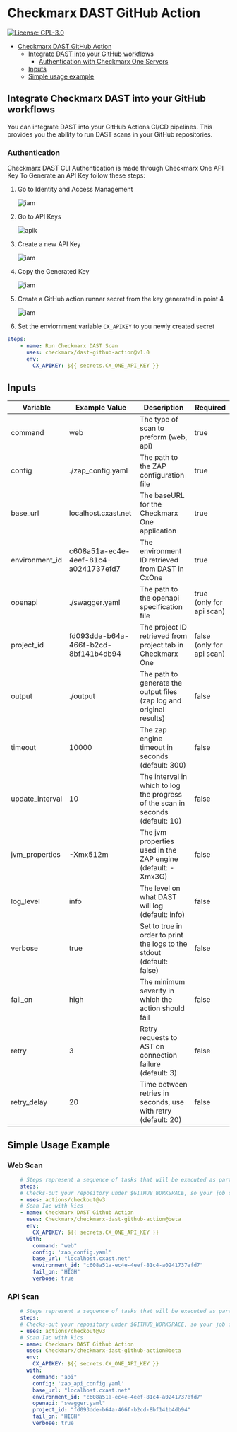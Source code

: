 # Checkmarx DAST GitHub Action

[![License: GPL-3.0](https://img.shields.io/badge/License-GPL3.0-yellow.svg)](https://www.gnu.org/licenses)

- [Checkmarx DAST GitHub Action](#checkmarx-dast-github-action)
  - [Integrate DAST into your GitHub workflows](#integrate-checkmarx-dast-into-your-github-workflows)
    - [Authentication with Checkmarx One Servers](#authentication)
  - [Inputs](#inputs)
  - [Simple usage example](#simple-usage-example)

## Integrate Checkmarx DAST into your GitHub workflows

You can integrate DAST into your GitHub Actions CI/CD pipelines.
This provides you the ability to run DAST scans in your GitHub repositories.

### Authentication

Checkmarx DAST CLI Authentication is made through Checkmarx One API Key
To Generate an API Key follow these steps:

1. Go to Identity and Access Management

   <img alt="iam" src="docs/img/iam.png">

2. Go to API Keys

   <img alt="apik" src="docs/img/api_key.png">

3. Create a new API Key

   <img alt="iam" src="docs/img/create_key.png">

4. Copy the Generated Key

   <img alt="iam" src="docs/img/key.png"> 

5. Create a GitHub action runner secret from the key generated in point 4

   <img alt="iam" src="docs/img/secret.png">

6. Set the enviornment variable `CX_APIKEY` to you newly created secret

```yaml
steps:
    - name: Run Checkmarx DAST Scan
      uses: checkmarx/dast-github-action@v1.0
      env:
        CX_APIKEY: ${{ secrets.CX_ONE_API_KEY }}
```

## Inputs

| Variable 	        | Example Value 	                         | Description 	                                                                   | Required                  |
|-------------------|-----------------------------------------|---------------------------------------------------------------------------------|---------------------------|
| command           | web      	                              | The type of scan to preform (web, api)                                          | true                      |
| config            | ./zap_config.yaml                       | The path to the ZAP configuration file                                          | true                      |
 | base_url          | localhost.cxast.net                     | The baseURL for the Checkmarx One application                                           | true                      |
| environment_id    | c608a51a-ec4e-4eef-81c4-a0241737efd7  	 | The environment ID retrieved from DAST in CxOne	                                | true                      |
| openapi  	        | 	           ./swagger.yaml              | The path to the openapi specification file 	                                    | true (only for api scan)  |
| project_id 	      | fd093dde-b64a-466f-b2cd-8bf141b4db94	   | The project ID retrieved from project tab in Checkmarx One  	                           | false (only for api scan) |
| output	           | 	 ./output                              | The path to generate the output files (zap log and original results) 	          | false                     |
| timeout 	         | 10000 	                                 | The zap engine timeout in seconds (default: 300) 	                              | false                     |
| update_interval 	 | 	 10                                    | The interval in which to log the progress of the scan in seconds (default: 10) 	 | false                     |
| jvm_properties 	  | -Xmx512m   	                            | 	The jvm properties used in the ZAP engine (default: -Xmx3G)                    | false                     |
| log_level 	       | info   	                                | The level on what DAST will log (default: info)	                                | false                     |
| 	verbose          | 	 true                                  | Set to true in order to print the logs to the stdout (default: false)	          | false                     |
| fail_on 	         | high 	                                  | 	The minimum severity in which the action should fail                           | false                     |
| retry	            | 3 	                                     | Retry requests to AST on connection failure (default: 3)	                       | false                     |
| retry_delay	      | 	  20                                   | 	Time between retries in seconds, use with retry (default: 20)                  | false                     |

## Simple Usage Example

### Web Scan

```yaml
    # Steps represent a sequence of tasks that will be executed as part of the job
    steps:
    # Checks-out your repository under $GITHUB_WORKSPACE, so your job can access it
    - uses: actions/checkout@v3
    # Scan Iac with kics
    - name: Checkmarx DAST Github Action
      uses: Checkmarx/checkmarx-dast-github-action@beta
      env:
        CX_APIKEY: ${{ secrets.CX_ONE_API_KEY }}
      with:
        command: "web"
        config: 'zap_config.yaml'
        base_url: "localhost.cxast.net"
        environment_id: "c608a51a-ec4e-4eef-81c4-a0241737efd7"
        fail_on: "HIGH"
        verbose: true
```

### API Scan

```yaml
    # Steps represent a sequence of tasks that will be executed as part of the job
    steps:
    # Checks-out your repository under $GITHUB_WORKSPACE, so your job can access it
    - uses: actions/checkout@v3
    # Scan Iac with kics
    - name: Checkmarx DAST Github Action
      uses: Checkmarx/checkmarx-dast-github-action@beta
      env:
        CX_APIKEY: ${{ secrets.CX_ONE_API_KEY }}
      with:
        command: "api"
        config: 'zap_api_config.yaml'
        base_url: "localhost.cxast.net"
        environment_id: "c608a51a-ec4e-4eef-81c4-a0241737efd7"
        openapi: "swagger.yaml"
        project_id: "fd093dde-b64a-466f-b2cd-8bf141b4db94"
        fail_on: "HIGH"
        verbose: true
```
